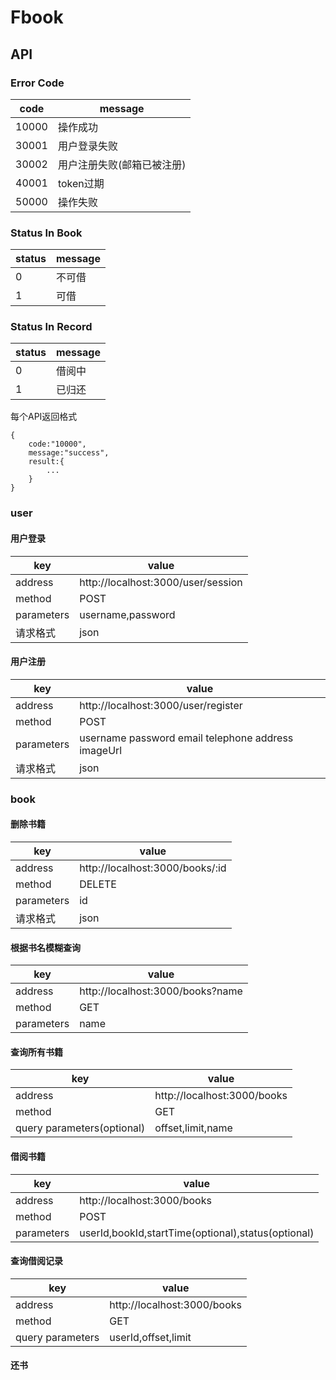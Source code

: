 # Fbook

## API
### Error Code

code | message
---|---
10000 | 操作成功
30001 | 用户登录失败
30002 | 用户注册失败(邮箱已被注册)
40001 | token过期
50000 | 操作失败

### Status In Book
status | message
---|---
0 | 不可借
1 | 可借

### Status In Record
status | message
---|---
0 | 借阅中
1 | 已归还

每个API返回格式
```
{
    code:"10000",
    message:"success",
    result:{
        ...
    }
}
```


### user
#### 用户登录
key  | value
---|---
address | http://localhost:3000/user/session
method | POST
parameters|username,password
请求格式|json
#### 用户注册
key | value
---|---
address | http://localhost:3000/user/register
method | POST
parameters | username password email telephone address imageUrl
请求格式 | json

### book
#### 删除书籍
key  | value
---|---
address | http://localhost:3000/books/:id
method | DELETE
parameters|id
请求格式|json


#### 根据书名模糊查询
key  | value
---|---
address | http://localhost:3000/books?name
method | GET
parameters|name


#### 查询所有书籍
key  | value
---|---
address | http://localhost:3000/books
method | GET
query parameters(optional)|offset,limit,name

#### 借阅书籍
key | value
---|---
address | http://localhost:3000/books
method | POST
parameters | userId,bookId,startTime(optional),status(optional)

#### 查询借阅记录
key | value
---|---
address | http://localhost:3000/books
method | GET
query parameters | userId,offset,limit


#### 还书
